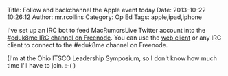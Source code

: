 Title: Follow and backchannel the Apple event today
Date: 2013-10-22 10:26:12
Author: mr.rcollins
Category: Op Ed
Tags: apple,ipad,iphone

I've set up an IRC bot to feed MacRumorsLive Twitter account into the [#eduk8me IRC channel on Freenode](http://webchat.freenode.net/?channels=%23eduk8me&uio=d4). You can use the [web client](http://webchat.freenode.net/?channels=%23eduk8me&uio=d4) or any IRC client to connect to the #eduk8me channel on Freenode. 

(I'm at the Ohio ITSCO Leadership Symposium, so I don't know how much time I'll have to join. :-( )